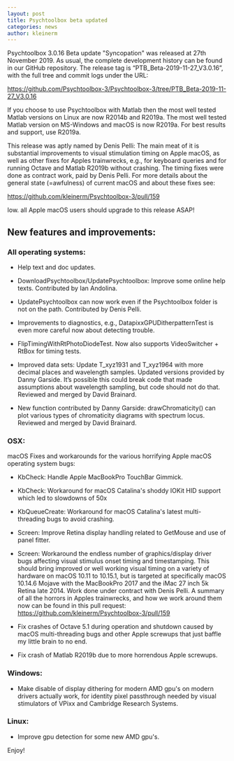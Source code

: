 ```yaml
---
layout: post
title: Psychtoolbox beta updated
categories: news
author: kleinerm
---
```


Psychtoolbox 3.0.16 Beta update "Syncopation" was released at 27th November 2019.
As usual, the complete development history can be found in our GitHub repository.
The release tag is “PTB_Beta-2019-11-27_V3.0.16”, with the full tree and commit logs under the URL:

<https://github.com/Psychtoolbox-3/Psychtoolbox-3/tree/PTB_Beta-2019-11-27_V3.0.16>

If you choose to use Psychtoolbox with Matlab then the most well tested Matlab versions on Linux are now R2014b and R2019a. The most well tested Matlab version on MS-Windows and macOS is now R2019a. For best results and support, use R2019a.

This release was aptly named by Denis Pelli: The main meat of it is substantial improvements to visual stimulation timing on Apple macOS, as well as other fixes for Apples trainwrecks, e.g., for keyboard queries and for running Octave and Matlab R2019b without crashing. The timing fixes were done as contract work, paid by Denis Pelli. For more details about the general state (=awfulness) of current macOS and about these fixes see:

<https://github.com/kleinerm/Psychtoolbox-3/pull/159>

Iow. all Apple macOS users should upgrade to this release ASAP!


## New features and improvements:

### All operating systems:

- Help text and doc updates.

- DownloadPsychtoolbox/UpdatePsychtoolbox: Improve some online help texts. Contributed by Ian Andolina.

- UpdatePsychtoolbox can now work even if the Psychtoolbox folder is not on the path. Contributed by Denis Pelli.

- Improvements to diagnostics, e.g., DatapixxGPUDitherpatternTest is even more careful now about detecting trouble.

- FlipTimingWithRtPhotoDiodeTest. Now also supports VideoSwitcher + RtBox for timing tests.

- Improved data sets: Update T_xyz1931 and T_xyz1964 with more decimal places and wavelength samples. Updated versions provided by Danny Garside. It’s possible this could break code that made assumptions about wavelength sampling, but code should not do that. Reviewed and merged by David Brainard.

- New function contributed by Danny Garside: drawChromaticity() can plot various types of chromaticity diagrams with spectrum locus. Reviewed and merged by David Brainard.

### OSX:

macOS Fixes and workarounds for the various horrifying Apple macOS operating system bugs:

- KbCheck: Handle Apple MacBookPro TouchBar Gimmick.

- KbCheck: Workaround for macOS Catalina's shoddy IOKit HID support which led to slowdowns of 50x

- KbQueueCreate: Workaround for macOS Catalina's latest multi-threading bugs to avoid crashing.

- Screen: Improve Retina display handling related to GetMouse and use of panel fitter.

- Screen: Workaround the endless number of graphics/display driver bugs affecting visual stimulus onset timing and timestamping. This should bring improved or well working visual timing on a variety of hardware on macOS 10.11 to 10.15.1, but is targeted at specifically macOS 10.14.6 Mojave with the MacBookPro 2017 and the iMac 27 inch 5k Retina late 2014. Work done under contract with Denis Pelli. A summary of all the horrors in Apples trainwrecks, and how we work around them now can be found in this pull request: https://github.com/kleinerm/Psychtoolbox-3/pull/159

- Fix crashes of Octave 5.1 during operation and shutdown caused by macOS multi-threading bugs 
and other Apple screwups that just baffle my little brain to no end.

- Fix crash of Matlab R2019b due to more horrendous Apple screwups.

### Windows:

- Make disable of display dithering for modern AMD gpu's on modern drivers actually work, for identity pixel passthrough needed by visual stimulators of VPixx and Cambridge Research Systems.

### Linux:

- Improve gpu detection for some new AMD gpu's.


Enjoy!
